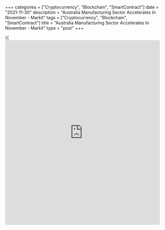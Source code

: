 +++
categories = ["Cryptocurrency", "Blockchain", "SmartContract"]
date = "2021-11-30"
description = "Australia Manufacturing Sector Accelerates In November - Markit"
tags = ["Cryptocurrency", "Blockchain", "SmartContract"]
title = "Australia Manufacturing Sector Accelerates In November - Markit"
type = "post"
+++

{{<iframe id="large-banner" src="https://www.bounty.group/#slide=14.0" width="100%" height="600" scrolling="no" style="border: 0px solid rgb(216, 221, 230); border-radius: 3px;">}}

The manufacturing sector in Australia continued to expand in November,
and at a faster pace, the latest survey from Markit Economics showed on
Wednesday with a manufacturing PMI score of 59.2.

That's up from 58.2 in October and it moves further above the boom-or-
bust line of 50 that separates expansion from contraction.

This marks the eighteenth straight month in which the sector grew and at
the third-fastest rate on record.

A further easing of COVID-19 restrictions boosted market confidence and
enabled demand to rise at a stronger pace in November. In turn,
production likewise ramped up according to the latest survey results.

New export orders improved as well with COVID-19 restrictions easing
abroad, though the rate of growth fell amidst ongoing shipping issues.

For comments and feedback [contact](https://www.playgroundfx.com/contact/): editorial@rtt[news](https://www.letsplayfx.com/blog/forex-news-website/).com

[Economic News][1]

 **What parts of the world are seeing the best (and worst) economic
performances lately? Click[here][2] to check out our [Econ Scorecard][2]
and find out! See up-to-the-moment [ranking](https://www.playgroundfx.com/blog/crypto-exchange-ranking/)s for the best and worst
performers in [GDP][3], [unemployment rate][4], [inflation][2] and much
more.**

   1. www.rtt[news](https://www.letsplayfx.com/blog/forex-news-website/).com/Content/EconomicNews.aspx
   2. www.rtt[news](https://www.letsplayfx.com/blog/forex-news-website/).com/economic-scorecard/world-rank/CPI/highest-performance.aspx
   3. www.rtt[news](https://www.letsplayfx.com/blog/forex-news-website/).com/economic-scorecard/world-rank/GDP/highest-performance.aspx
   4. www.rtt[news](https://www.letsplayfx.com/blog/forex-news-website/).com/economic-scorecard/world-rank/unemployment-rate/lowest-performance.aspx